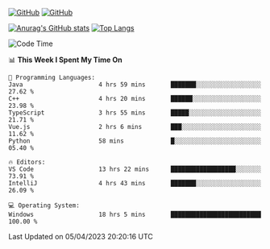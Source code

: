[![GitHub](https://img.shields.io/github/followers/sharpxk?style=social)](https://github.com/sharpxk) [![GitHub](https://img.shields.io/github/stars/sharpxk?style=social)](https://github.com/sharpxk)

[![Anurag's GitHub stats](https://github-readme-stats-git-masterrstaa-rickstaa.vercel.app/api?username=sharpxk&hide=contribs,prs,issues&show_icons=true&theme=tokyonight)](https://github.com/anuraghazra/github-readme-stats)
[![Top Langs](https://github-readme-stats-git-masterrstaa-rickstaa.vercel.app/api/top-langs/?username=sharpxk&layout=compact&theme=tokyonight)](https://github.com/anuraghazra/github-readme-stats)

<!--START_SECTION:waka-->
![Code Time](http://img.shields.io/badge/Code%20Time-17%20hrs%2040%20mins-blue)

📊 **This Week I Spent My Time On** 

```text
💬 Programming Languages: 
Java                     4 hrs 59 mins       ███████░░░░░░░░░░░░░░░░░░   27.62 % 
C++                      4 hrs 20 mins       ██████░░░░░░░░░░░░░░░░░░░   23.98 % 
TypeScript               3 hrs 55 mins       █████░░░░░░░░░░░░░░░░░░░░   21.71 % 
Vue.js                   2 hrs 6 mins        ███░░░░░░░░░░░░░░░░░░░░░░   11.62 % 
Python                   58 mins             █░░░░░░░░░░░░░░░░░░░░░░░░   05.40 % 

🔥 Editors: 
VS Code                  13 hrs 22 mins      ██████████████████░░░░░░░   73.91 % 
IntelliJ                 4 hrs 43 mins       ███████░░░░░░░░░░░░░░░░░░   26.09 % 

💻 Operating System: 
Windows                  18 hrs 5 mins       █████████████████████████   100.00 % 
```


 Last Updated on 05/04/2023 20:20:16 UTC
<!--END_SECTION:waka-->
